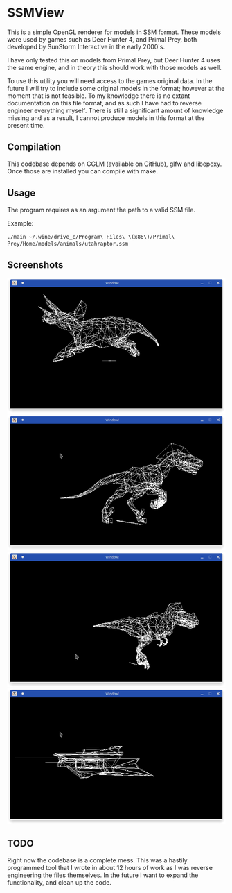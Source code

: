 # SSMView
This is a simple OpenGL renderer for models in SSM format.
These models were used by games such as Deer Hunter 4, and Primal Prey, both developed by SunStorm Interactive in the early 2000's.

I have only tested this on models from Primal Prey, but Deer Hunter 4 uses the same engine, and in theory this should work with those models as well.

To use this utility you will need access to the games original data. In the future I will try to include some original models
in the format; however at the moment that is not feasible. To my knowledge there is no extant documentation on this file format,
and as such I have had to reverse engineer everything myself. There is still a significant amount of knowledge missing and as a
result, I cannot produce models in this format at the present time.

## Compilation

This codebase depends on CGLM (available on GitHub), glfw and libepoxy.
Once those are installed you can compile with make.

## Usage

The program requires as an argument the path to a valid SSM file.

Example:

```
./main ~/.wine/drive_c/Program\ Files\ \(x86\)/Primal\
Prey/Home/models/animals/utahraptor.ssm
```

## Screenshots

![Triceratops](images/trike.png?raw=true "Triceratops")
![Utahraptor](images/utahraptor.png?raw=true "Utahraptor")
![Tyrannosaurus](images/t_rex.png?raw=true "Tyrannosaurus")
![Rail Gun](images/railgun.png?raw=true "Railgun")

## TODO

Right now the codebase is a complete mess. This was a hastily programmed tool
that I wrote in about 12 hours of work as I was reverse engineering the files
themselves. In the future I want to expand the functionality, and clean up the
code.

